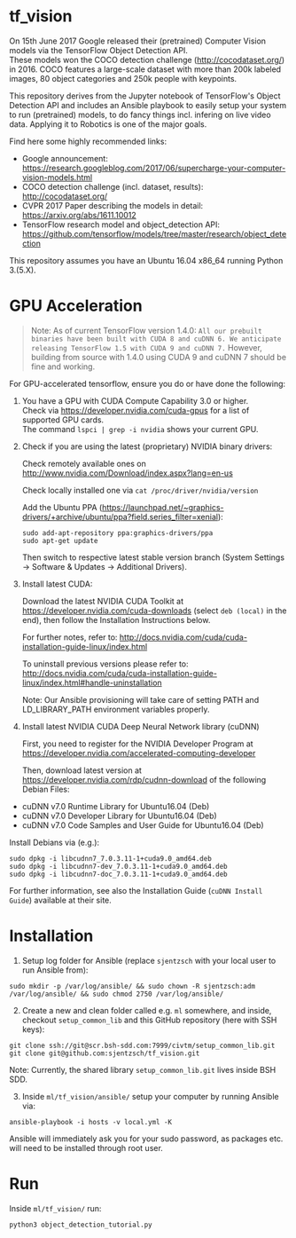 # tf_vision

On 15th June 2017 Google released their (pretrained) Computer Vision models via the TensorFlow Object Detection API.  
These models won the COCO detection challenge (http://cocodataset.org/) in 2016. COCO features a large-scale dataset with more than 200k labeled images, 80 object categories and 250k people with keypoints.  

This repository derives from the Jupyter notebook of TensorFlow's Object Detection API and includes an Ansible playbook to easily setup your system to run (pretrained) models, to do fancy things incl. infering on live video data. Applying it to Robotics is one of the major goals.

Find here some highly recommended links:
* Google announcement: https://research.googleblog.com/2017/06/supercharge-your-computer-vision-models.html
* COCO detection challenge (incl. dataset, results): http://cocodataset.org/
* CVPR 2017 Paper describing the models in detail: https://arxiv.org/abs/1611.10012
* TensorFlow research model and object_detection API: https://github.com/tensorflow/models/tree/master/research/object_detection

This repository assumes you have an Ubuntu 16.04 x86_64 running Python 3.(5.X).

# GPU Acceleration

> Note: As of current TensorFlow version 1.4.0: `All our prebuilt binaries have been built with CUDA 8 and cuDNN 6. We anticipate releasing TensorFlow 1.5 with CUDA 9 and cuDNN 7.` However, building from source with 1.4.0 using CUDA 9 and cuDNN 7 should be fine and working.

For GPU-accelerated tensorflow, ensure you do or have done the following: 

1. You have a GPU with CUDA Compute Capability 3.0 or higher.  
   Check via https://developer.nvidia.com/cuda-gpus for a list of supported GPU cards.  
   The command `lspci | grep -i nvidia` shows your current GPU.

2. Check if you are using the latest (proprietary) NVIDIA binary drivers: 

   Check remotely available ones on http://www.nvidia.com/Download/index.aspx?lang=en-us

   Check locally installed one via `cat /proc/driver/nvidia/version`

   Add the Ubuntu PPA (https://launchpad.net/~graphics-drivers/+archive/ubuntu/ppa?field.series_filter=xenial):

   ```
   sudo add-apt-repository ppa:graphics-drivers/ppa
   sudo apt-get update
   ```

   Then switch to respective latest stable version branch (System Settings -> Software & Updates -> Additional Drivers).

3. Install latest CUDA:

   Download the latest NVIDIA CUDA Toolkit at https://developer.nvidia.com/cuda-downloads (select `deb (local)` in the end), then follow the Installation Instructions below.

   For further notes, refer to: http://docs.nvidia.com/cuda/cuda-installation-guide-linux/index.html

   To uninstall previous versions please refer to: http://docs.nvidia.com/cuda/cuda-installation-guide-linux/index.html#handle-uninstallation

   Note: Our Ansible provisioning will take care of setting PATH and LD_LIBRARY_PATH environment variables properly.

3. Install latest NVIDIA CUDA Deep Neural Network library (cuDNN)

   First, you need to register for the NVIDIA Developer Program at https://developer.nvidia.com/accelerated-computing-developer

   Then, download latest version at https://developer.nvidia.com/rdp/cudnn-download of the following Debian Files:

  * cuDNN v7.0 Runtime Library for Ubuntu16.04 (Deb)
  * cuDNN v7.0 Developer Library for Ubuntu16.04 (Deb)
  * cuDNN v7.0 Code Samples and User Guide for Ubuntu16.04 (Deb)

   Install Debians via (e.g.):

   ```
   sudo dpkg -i libcudnn7_7.0.3.11-1+cuda9.0_amd64.deb
   sudo dpkg -i libcudnn7-dev_7.0.3.11-1+cuda9.0_amd64.deb
   sudo dpkg -i libcudnn7-doc_7.0.3.11-1+cuda9.0_amd64.deb
   ```

   For further information, see also the Installation Guide (`cuDNN Install Guide`) available at their site.

# Installation

1. Setup log folder for Ansible (replace `sjentzsch` with your local user to run Ansible from):

```
sudo mkdir -p /var/log/ansible/ && sudo chown -R sjentzsch:adm /var/log/ansible/ && sudo chmod 2750 /var/log/ansible/
```

2. Create a new and clean folder called e.g. `ml` somewhere, and inside, checkout `setup_common_lib` and this GitHub repository (here with SSH keys):

```
git clone ssh://git@scr.bsh-sdd.com:7999/civtm/setup_common_lib.git
git clone git@github.com:sjentzsch/tf_vision.git
```

Note: Currently, the shared library `setup_common_lib.git` lives inside BSH SDD.

3. Inside `ml/tf_vision/ansible/` setup your computer by running Ansible via:

```
ansible-playbook -i hosts -v local.yml -K
```

Ansible will immediately ask you for your sudo password, as packages etc. will need to be installed through root user.

# Run

Inside `ml/tf_vision/` run:

```
python3 object_detection_tutorial.py
```
